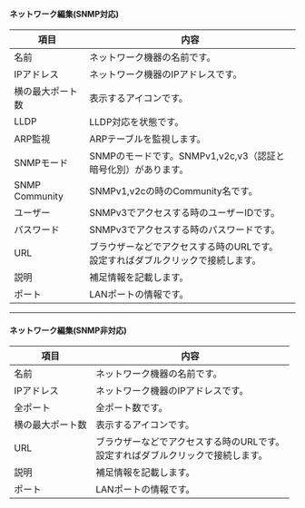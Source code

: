 #### ネットワーク編集(SNMP対応)

<div class="text-lg">

|項目|内容|
|----|----|
|名前|ネットワーク機器の名前です。|
|IPアドレス|ネットワーク機器のIPアドレスです。|
|横の最大ポート数|表示するアイコンです。|
|LLDP|LLDP対応を状態です。|
|ARP監視|ARPテーブルを監視します。|
|SNMPモード|SNMPのモードです。SNMPv1,v2c,v3（認証と暗号化別）があります。|
|SNMP Community|SNMPv1,v2cの時のCommunity名です。|
|ユーザー|SNMPv3でアクセスする時のユーザーIDです。|
|パスワード|SNMPv3でアクセスする時のパスワードです。|
|URL|ブラウザーなどでアクセスする時のURLです。<br>設定すればダブルクリックで接続します。|
|説明|補足情報を記載します。|
|ポート|LANポートの情報です。|

</div>

---
#### ネットワーク編集(SNMP非対応)

<div class="text-lg">

|項目|内容|
|----|----|
|名前|ネットワーク機器の名前です。|
|IPアドレス|ネットワーク機器のIPアドレスです。|
|全ポート|全ポート数です。|
|横の最大ポート数|表示するアイコンです。|
|URL|ブラウザーなどでアクセスする時のURLです。<br>設定すればダブルクリックで接続します。|
|説明|補足情報を記載します。|
|ポート|LANポートの情報です。|



